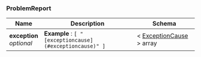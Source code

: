 
<a name="problemreport"></a>
### ProblemReport

|Name|Description|Schema|
|---|---|---|
|**exception**  <br>*optional*|**Example** : `[ "[exceptioncause](#exceptioncause)" ]`|< [ExceptionCause](ExceptionCause.md#exceptioncause) > array|



